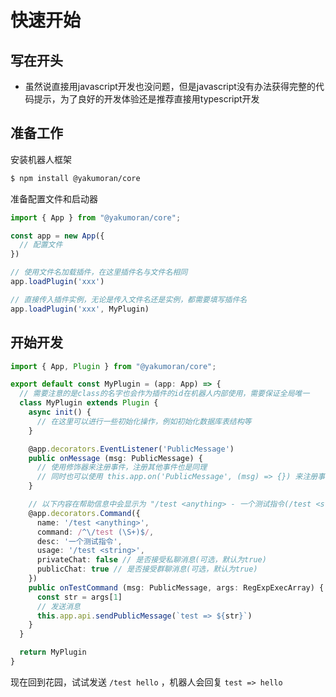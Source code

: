 # 快速开始
## 写在开头
- 虽然说直接用javascript开发也没问题，但是javascript没有办法获得完整的代码提示，为了良好的开发体验还是推荐直接用typescript开发

## 准备工作
安装机器人框架
```bash
$ npm install @yakumoran/core
```

准备配置文件和启动器
```typescript
import { App } from "@yakumoran/core";

const app = new App({
  // 配置文件
})

// 使用文件名加载插件，在这里插件名与文件名相同
app.loadPlugin('xxx')

// 直接传入插件实例，无论是传入文件名还是实例，都需要填写插件名
app.loadPlugin('xxx', MyPlugin)
```

## 开始开发
```typescript
import { App, Plugin } from "@yakumoran/core";

export default const MyPlugin = (app: App) => {
  // 需要注意的是class的名字也会作为插件的id在机器人内部使用，需要保证全局唯一
  class MyPlugin extends Plugin {
    async init() {
      // 在这里可以进行一些初始化操作，例如初始化数据库表结构等
    }

    @app.decorators.EventListener('PublicMessage')
    public onMessage (msg: PublicMessage) {
      // 使用修饰器来注册事件，注册其他事件也是同理
      // 同时也可以使用 this.app.on('PublicMessage', (msg) => {}) 来注册事件
    }

    // 以下内容在帮助信息中会显示为 "/test <anything> - 一个测试指令(/test <string>)"
    @app.decorators.Command({
      name: '/test <anything>',
      command: /^\/test (\S+)$/,
      desc: '一个测试指令',
      usage: '/test <string>',
      privateChat: false // 是否接受私聊消息(可选，默认为true)
      publicChat: true // 是否接受群聊消息(可选，默认为true)
    })
    public onTestCommand (msg: PublicMessage, args: RegExpExecArray) {
      const str = args[1]
      // 发送消息
      this.app.api.sendPublicMessage(`test => ${str}`)
    }
  }

  return MyPlugin
}
```

现在回到花园，试试发送 `/test hello` ，机器人会回复 `test => hello`